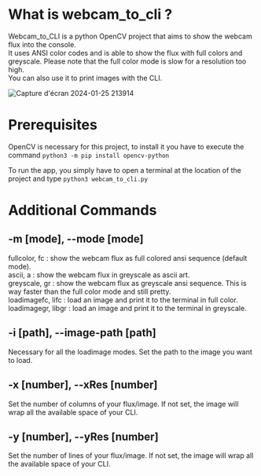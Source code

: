 # What is webcam_to_cli ?
Webcam_to_CLI is a python OpenCV project that aims to show the webcam flux into the console.\
It uses ANSI color codes and is able to show the flux with full colors and greyscale. Please note that the full color mode is slow for a resolution too high.\
You can also use it to print images with the CLI.

![Capture d'écran 2024-01-25 213914](https://github.com/belabon25/webcam_to_CLI/assets/74050200/b405a0cd-8c12-4248-abb8-26db8248cbc1)

# Prerequisites
OpenCV is necessary for this project, to install it you have to execute the command `python3 -m pip install opencv-python`

To run the app, you simply have to open a terminal at the location of the project and type `python3 webcam_to_cli.py`

# Additional Commands

## -m [mode], --mode [mode]
fullcolor, fc : show the webcam flux as full colored ansi sequence (default mode).\
ascii, a : show the webcam flux in greyscale as ascii art.\
greyscale, gr : show the webcam flux as greyscale ansi sequence. This is way faster than the full color mode and still pretty.\
loadimagefc, lifc : load an image and print it to the terminal in full color.\
loadimagegr, libgr : load an image and print it to the terminal in greyscale.

## -i [path], --image-path [path]
Necessary for all the loadimage modes. Set the path to the image you want to load.
## -x [number], --xRes [number]
Set the number of columns of your flux/image. If not set, the image will wrap all the available space of your CLI.
## -y [number], --yRes [number]
Set the number of lines of your flux/image. If not set, the image will wrap all the available space of your CLI.
